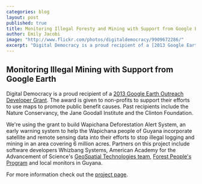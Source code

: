 ```yaml
---
categories: blog
layout: post
published: true
title: Monitoring Illegal Foresty and Mining with Support from Google Earth
author: Emily Jacobi
image: "http://www.flickr.com/photos/digitaldemocracy/9909672286/"
excerpt: "Digital Democracy is a proud recipient of a [2013 Google Earth Outreach Developer Grant](http://www.google.com/earth/outreach/grants/developer/index.html). The award is given to non-profits to support their efforts to use maps to promote public benefit causes. Past recipients include the Nature Conservancy, the Jane Goodall Institute and the Clinton Foundation.  We're using the grant to build Wapichana Deforestation Alert System, an early warning system to help the Wapichana people of Guyana incorporate satellite and remote sensing data into their efforts to stop illegal logging and mining in an area covering 6 million acres."
---
```


## Monitoring Illegal Mining with Support from Google Earth

Digital Democracy is a proud recipient of a [2013 Google Earth Outreach Developer Grant](http://www.google.com/earth/outreach/grants/developer/index.html). The award is given to non-profits to support their efforts to use maps to promote public benefit causes. Past recipients include the Nature Conservancy, the Jane Goodall Institute and the Clinton Foundation.

We're using the grant to build Wapichana Deforestation Alert System, an early warning system to help the Wapichana people of Guyana incorporate satellite and remote sensing data into their efforts to stop illegal logging and mining in an area covering 6 million acres. Partners on this project include software developers Whizbang Systems, American Academy for the Advancement of Science's [GeoSpatial Technologies team](shr.aaas.org/geotech/flaring.shtml), [Forest People's Program](http://www.forestpeoples.org/) and local monitors in Guyana.

For more information check out the [project page](http://www.digital-democracy.org/ourwork/guyana/).